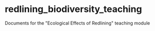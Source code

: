 # redlining_biodiversity_teaching
Documents for the "Ecological Effects of Redlining" teaching module
